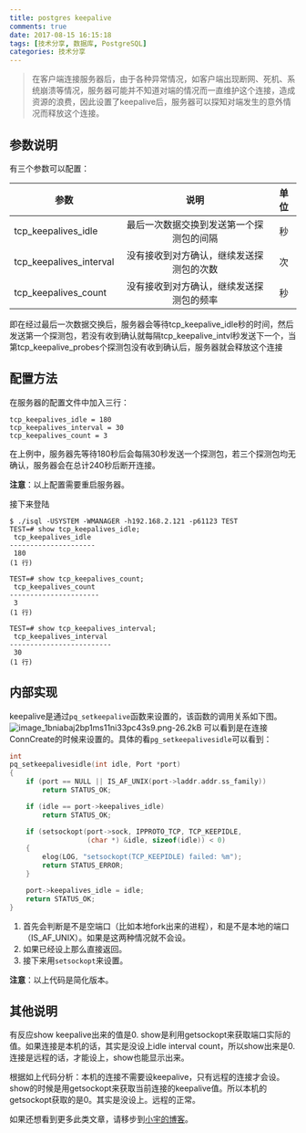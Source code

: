 ```yaml
---
title: postgres keepalive
comments: true
date: 2017-08-15 16:15:18
tags: [技术分享, 数据库, PostgreSQL]
categories: 技术分享
---
```


> 在客户端连接服务器后，由于各种异常情况，如客户端出现断网、死机、系统崩溃等情况，服务器可能并不知道对端的情况而一直维护这个连接，造成资源的浪费，因此设置了keepalive后，服务器可以探知对端发生的意外情况而释放这个连接。

参数说明
---------

有三个参数可以配置：

| 参数                  | 说明           |  单位           | 
| ---------------------- |:-------------:|:---------------:|
| tcp_keepalives_idle      |  最后一次数据交换到发送第一个探测包的间隔 |  秒|
| tcp_keepalives_interval    |  没有接收到对方确认，继续发送探测包的次数         |  次|
| tcp_keepalives_count     | 没有接收到对方确认，继续发送探测包的频率    | 秒|




即在经过最后一次数据交换后，服务器会等待tcp_keepalive_idle秒的时间，然后发送第一个探测包，若没有收到确认就每隔tcp_keepalive_intvl秒发送下一个，当第tcp_keepalive_probes个探测包没有收到确认后，服务器就会释放这个连接


配置方法
------------
在服务器的配置文件中加入三行：

```
tcp_keepalives_idle = 180
tcp_keepalives_interval = 30
tcp_keepalives_count = 3
```

在上例中，服务器先等待180秒后会每隔30秒发送一个探测包，若三个探测包均无确认，服务器会在总计240秒后断开连接。

**注意**：以上配置需要重启服务器。

接下来登陆

```
$ ./isql -USYSTEM -WMANAGER -h192.168.2.121 -p61123 TEST
TEST=# show tcp_keepalives_idle;
 tcp_keepalives_idle 
---------------------
 180
(1 行)

TEST=# show tcp_keepalives_count;
 tcp_keepalives_count 
----------------------
 3
(1 行)

TEST=# show tcp_keepalives_interval;
 tcp_keepalives_interval 
-------------------------
 30
(1 行)

```

内部实现
------------
keepalive是通过`pq_setkeepalive`函数来设置的，该函数的调用关系如下图。
![image_1bniabaj2bp1ms11ni33pc43s9.png-26.2kB][1]
可以看到是在连接ConnCreate的时候来设置的。具体的看`pg_setkeepalivesidle`可以看到：

```c
int
pq_setkeepalivesidle(int idle, Port *port)
{
	if (port == NULL || IS_AF_UNIX(port->laddr.addr.ss_family))
		return STATUS_OK;

	if (idle == port->keepalives_idle)
		return STATUS_OK;

	if (setsockopt(port->sock, IPPROTO_TCP, TCP_KEEPIDLE,
				   (char *) &idle, sizeof(idle)) < 0)
	{
		elog(LOG, "setsockopt(TCP_KEEPIDLE) failed: %m");
		return STATUS_ERROR;
	}

	port->keepalives_idle = idle;
	return STATUS_OK;
}

```

1. 首先会判断是不是空端口（比如本地fork出来的进程），和是不是本地的端口（IS_AF_UNIX）。如果是这两种情况就不会设。
2. 如果已经设上那么直接返回。
3. 接下来用`setsockopt`来设置。

**注意**：以上代码是简化版本。

其他说明
-----------
有反应show keepalive出来的值是0. show是利用getsockopt来获取端口实际的值。如果连接是本机的话，其实是没设上idle interval count，所以show出来是0. 连接是远程的话，才能设上，show也能显示出来。

根据如上代码分析：本机的连接不需要设keepalive，只有远程的连接才会设。
show的时候是用getsockopt来获取当前连接的keepalive值。所以本机的getsockopt获取的是0。其实是没设上。远程的正常。


  [1]: http://static.zybuluo.com/shenyuflying/b0a8768gu9v61tsvc83lsv2f/image_1bniabaj2bp1ms11ni33pc43s9.png

如果还想看到更多此类文章，请移步到[小宇的博客](http://shenyu.wiki)。
